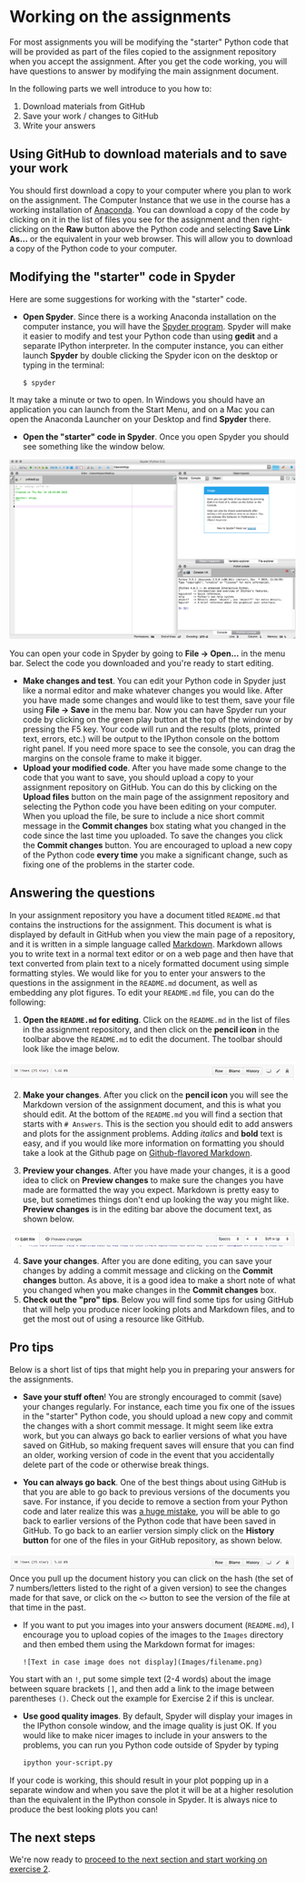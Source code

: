 # Working on the assignments

For most assignments you will be modifying the "starter" Python code that will be provided as part of the files copied
to the assignment repository when you accept the assignment.
After you get the code working, you will have questions to answer by modifying the main assignment document.

In the following parts we well introduce to you how to:

1. Download materials from GitHub
2. Save your work / changes to GitHub
3. Write your answers

## Using GitHub to download materials and to save your work

You should first download a copy to your computer where you plan to work on the assignment.
The Computer Instance that we use in the course has a working installation of [Anaconda](Anaconda.md). 
You can download a copy of the code by clicking on it in the list of files you see for the assignment and then right-clicking on the **Raw** button above the Python code and selecting **Save Link As...** or the equivalent in your web browser. 
This will allow you to download a copy of the Python code to your computer.

## Modifying the "starter" code in Spyder
Here are some suggestions for working with the "starter" code.

- **Open Spyder**. Since there is a working Anaconda installation on the computer instance, you will have the [Spyder program](https://pythonhosted.org/spyder/).
Spyder will make it easier to modify and test your Python code than using **gedit** and a separate IPython interpreter.
In the computer instance, you can either launch **Spyder** by double clicking the Spyder icon on the desktop or typing in the terminal:

    ```bash
    $ spyder
    ```
It may take a minute or two to open.
In Windows you should have an application you can launch from the Start Menu, and on a Mac you can open the Anaconda Launcher on your Desktop and find **Spyder** there.
- **Open the "starter" code in Spyder**. Once you open Spyder you should see something like the window below.

![Spyder](../img/Spyder.png)
    
You can open your code in Spyder by going to **File -> Open...** in the menu bar.
Select the code you downloaded and you're ready to start editing.
- **Make changes and test**.
You can edit your Python code in Spyder just like a normal editor and make whatever changes you would like. After you have made some changes and would like to test them, save your file using **File -> Save** in the menu bar.
Now you can have Spyder run your code by clicking on the green play button at the top of the window or by pressing the F5 key.
Your code will run and the results (plots, printed text, errors, etc.) will be output to the IPython console on the 
bottom right panel.
If you need more space to see the console, you can drag the margins on the console frame to make it bigger.
- **Upload your modified code**.
After you have made some change to the code that you want to save, you should upload a copy to your assignment repository on GitHub.
You can do this by clicking on the **Upload files** button on the main page of the assignment repository and selecting the Python code you have been editing on your computer.
When you upload the file, be sure to include a nice short commit message in the **Commit changes** box stating what you changed in the code since the last time you uploaded.
To save the changes you click the **Commit changes** button.
You are encouraged to upload a new copy of the Python code **every time** you make a significant change, such as fixing one of the problems in the starter code.

## Answering the questions
In your assignment repository you have a document titled `README.md` that contains the instructions for the assignment. 
This document is what is displayed by default in GitHub when you view the main page of a repository, and it is written in a simple language called [Markdown](https://daringfireball.net/projects/markdown/). 
Markdown allows you to write text in a normal text editor or on a web page and then have that text converted from plain text to a nicely formatted document using simple formatting styles.
We would like for you to enter your answers to the questions in the assignment in the `README.md` document, as well as embedding any plot figures.
To edit your `README.md` file, you can do the following:

1. **Open the `README.md` for editing**.
Click on the `README.md` in the list of files in the assignment repository, and then click on the **pencil icon** in the toolbar above the `README.md` to edit the document.
The toolbar should look like the image below.

![Editing toolbar](../img/Edit-README.png)

2. **Make your changes**.
After you click on the **pencil icon** you will see the Markdown version of the assignment document, and this is what you should edit. 
At the bottom of the `README.md` you will find a section that starts with `# Answers`.
This is the section you should edit to add answers and plots for the assignment problems.
Adding *italics* and **bold** text is easy, and if you would like more information on formatting you should take a look at the Github 
page on [Github-flavored Markdown](https://help.github.com/articles/basic-writing-and-formatting-syntax/).

3. **Preview your changes**.
After you have made your changes, it is a good idea to click on **Preview changes** to make sure the changes you have made are 
formatted the way you expect.
Markdown is pretty easy to use, but sometimes things don't end up looking the way you might like.
**Preview changes** is in the editing bar above the document text, as shown below.

![Preview changes](../img/Preview-changes.png)

4. **Save your changes**.
After you are done editing, you can save your changes by adding a commit message and clicking on the **Commit changes** button. 
As above, it is a good idea to make a short note of what you changed when you make changes in the **Commit changes** box.
5. **Check out the "pro" tips**.
Below you will find some tips for using GitHub that will help you produce nicer looking plots and Markdown files, and to get the most out of using a resource like GitHub.

## Pro tips
Below is a short list of tips that might help you in preparing your answers for the assignments.

- **Save your stuff often**!
You are strongly encouraged to commit (save) your changes regularly.
For instance, each time you fix one of the issues in the "starter" Python code, you should upload a new copy and commit the changes with a short commit message.
It might seem like extra work, but you can always go back to earlier versions of what you have saved on GitHub, so making frequent saves will ensure that you can find an older, working version of code in the event that you accidentally delete part of the code or otherwise break things.

- **You can always go back**.
One of the best things about using GitHub is that you are able to go back to previous versions of the documents you save. 
For instance, if you decide to remove a section from your Python code and later realize this was [a huge mistake](https://youtu.be/46Kv4rBJi68), you will be able to go back to earlier versions of the Python code that have been saved in GitHub.
To go back to an earlier version simply click on the **History button** for one of the files in your GitHub repository, as shown below.

![History button](../img/Edit-README.png)
Once you pull up the document history you can click on the hash (the set of 7 numbers/letters listed to the right of a given version) to see the changes made for that save, or click on the `<>` button to see the version of the file at that time in the past.

- If you want to put you images into your answers document (`README.md`), I encourage you to upload copies of the images to the `Images` directory and then embed them using the Markdown format for images:

    ```
    ![Text in case image does not display](Images/filename.png)
    ```
You start with an `!`, put some simple text (2-4 words) about the image between square brackets `[]`, and then add a link to the image between parentheses `()`. 
Check out the example for Exercise 2 if this is unclear.

- **Use good quality images**.
By default, Spyder will display your images in the IPython console window, and the image quality is just OK.
If you would like to make nicer images to include in your answers to the problems, you can run you Python code outside of Spyder by typing

    ```bash
    ipython your-script.py
    ```
If your code is working, this should result in your plot popping up in a separate window and when you save the plot it will be at a higher resolution than the equivalent in the IPython console in Spyder.
It is always nice to produce the best looking plots you can!

## The next steps

We're now ready to [proceed to the next section and start working on exercise 2](../README.md).
